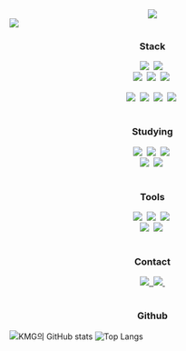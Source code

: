 <!--타이틀 부분-->
<div align="center">
<img src="https://capsule-render.vercel.app/api?type=rect&color=auto&height=300&section=header&text=mingyu%20kim&fontSize=90" />
</div>

<div>
  <a href="https://github.com/devxb/gitanimals">
    <img src="https://render.gitanimals.org/farms/daedyu"/>
  </a>
</div>

<!--내용 부분-->
<h3 align="center">Stack</h3>
<div align="center">
  <img src="https://img.shields.io/badge/springboot-8AE443.svg?style=for-the-badge&logo=springboot&logoColor=20232a" />&nbsp
  <img src="https://img.shields.io/badge/javascript-F7DF1E.svg?style=for-the-badge&logo=javascript&logoColor=20232a" />&nbsp
</div>

<div align="center">
  <img src="https://img.shields.io/badge/java-FCA136?style=for-the-badge&logo=openjdk&logoColor=black" />&nbsp
  <img src="https://img.shields.io/badge/vue3-438A0C.svg?style=for-the-badge&logo=vue.js&logoColor=white" />&nbsp
  <img src="https://img.shields.io/badge/ionic-13ADC7.svg?style=for-the-badge&logo=ionic&logoColor=white" />&nbsp
</div>

<br>

<div align="center">
  <img src="https://img.shields.io/badge/python-3670A0?style=for-the-badge&logo=python&logoColor=ffdd54" />&nbsp
  <img src="https://img.shields.io/badge/fastapi-150458.svg?style=for-the-badge&logo=fastapi&logoColor=white" />&nbsp
  <img src="https://img.shields.io/badge/C-4d77cf.svg?style=for-the-badge&logo=c&logoColor=white" />&nbsp
  <img src="https://img.shields.io/badge/capacitor-119EFF.svg?style=for-the-badge&logo=capacitor&logoColor=white" />&nbsp
</div>

<br>

<h3 align="center">Studying</h3>
<div align="center">
  <img src="https://img.shields.io/badge/typescript-007ACC.svg?style=for-the-badge&logo=typescript&logoColor=white" />&nbsp
  <img src="https://img.shields.io/badge/React-007Ad1?style=for-the-badge&logo=react%20query&logoColor=white" />&nbsp
  <img src="https://img.shields.io/badge/aws-FF9900?style=for-the-badge&logo=amazonwebservices&logoColor=white" />&nbsp
</div>
<div align="center">
  <img src="https://img.shields.io/badge/adonis-000000?style=for-the-badge&logo=adonisjs&logoColor=white" />&nbsp
  <img src="https://img.shields.io/badge/nest.js-aB012f?style=for-the-badge&logo=nestjs&logoColor=white" />&nbsp
</div>

<br>

<h3 align="center">Tools</h3>
<div align="center">
  <img src="https://img.shields.io/badge/git-F05033.svg?style=for-the-badge&logo=git&logoColor=white" />&nbsp
  <img src="https://img.shields.io/badge/github-181717.svg?style=for-the-badge&logo=github&logoColor=white" />&nbsp
  <img src="https://img.shields.io/badge/Notion-F3F3F3.svg?style=for-the-badge&logo=notion&logoColor=black" />&nbsp
</div>

<div align="center">
  <img src="https://img.shields.io/badge/docker-08253c.svg?style=for-the-badge&logo=docker&logoColor=37abff" />&nbsp
  <img src="https://img.shields.io/badge/figma-F24E1E.svg?style=for-the-badge&logo=figma&logoColor=white" />&nbsp
</div>

<br>

<h3 align="center">Contact</h3>
<div align="center">
  <a href="https://velog.io/@legolove08">
    <img src="https://img.shields.io/badge/Velog-1EBC8F?style=for-the-badge&logo=velog&logoColor=white" />&nbsp
  </a>
  <a href="mailto:legolove08@naver.com">
    <img
      src="https://img.shields.io/badge/legolove08@naver.com-12333?style=for-the-badge&logo=naver&logoColor=white"/>&nbsp
  </a>
</div>

<br>

<h3 align="center">Github</h3>

![KMG의 GitHub stats](https://github-readme-stats.vercel.app/api?username=daedyu&show_icons=true&theme=merko)
![Top Langs](https://github-readme-stats.vercel.app/api/top-langs/?username=daedyu&layout=donut)
